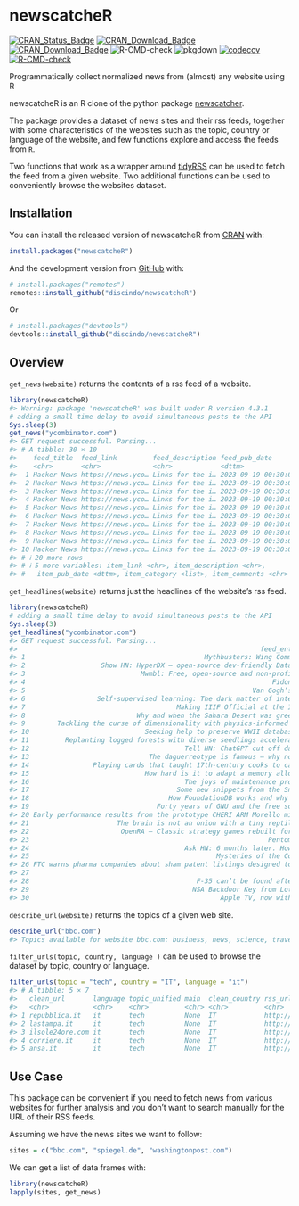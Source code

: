 
<!-- README.md is generated from README.Rmd. Please edit that file -->

# newscatcheR

<!-- badges: start -->

[![CRAN_Status_Badge](https://www.r-pkg.org/badges/version/newscatcheR)](https://cran.r-project.org/package=newscatcheR)
[![CRAN_Download_Badge](https://cranlogs.r-pkg.org/badges/newscatcheR)](https://CRAN.R-project.org/package=newscatcheR)
[![CRAN_Download_Badge](https://cranlogs.r-pkg.org/badges/grand-total/newscatcheR)](https://CRAN.R-project.org/package=newscatcheR)
![R-CMD-check](https://github.com/discindo/newscatcheR/workflows/R-CMD-check/badge.svg)
![pkgdown](https://github.com/discindo/newscatcheR/workflows/pkgdown/badge.svg)
[![codecov](https://codecov.io/gh/discindo/newscatcheR/graph/badge.svg?token=u3BlKDT8b3)](https://codecov.io/gh/discindo/newscatcheR)
[![R-CMD-check](https://github.com/discindo/newscatcheR/actions/workflows/R-CMD-check.yaml/badge.svg)](https://github.com/discindo/newscatcheR/actions/workflows/R-CMD-check.yaml)
<!-- badges: end -->

Programmatically collect normalized news from (almost) any website using
R

newscatcheR is an R clone of the python package
[newscatcher](https://github.com/kotartemiy/newscatcher).

The package provides a dataset of news sites and their rss feeds,
together with some characteristics of the websites such as the topic,
country or language of the website, and few functions explore and access
the feeds from `R`.

Two functions that work as a wrapper around
[tidyRSS](https://github.com/RobertMyles/tidyRSS) can be used to fetch
the feed from a given website. Two additional functions can be used to
conveniently browse the websites dataset.

## Installation

You can install the released version of newscatcheR from
[CRAN](https://CRAN.R-project.org) with:

``` r
install.packages("newscatcheR")
```

And the development version from [GitHub](https://github.com/) with:

``` r
# install.packages("remotes")
remotes::install_github("discindo/newscatcheR")
```

Or

``` r
# install.packages("devtools")
devtools::install_github("discindo/newscatcheR")
```

## Overview

`get_news(website)` returns the contents of a rss feed of a website.

``` r
library(newscatcheR)
#> Warning: package 'newscatcheR' was built under R version 4.3.1
# adding a small time delay to avoid simultaneous posts to the API
Sys.sleep(3)
get_news("ycombinator.com")
#> GET request successful. Parsing...
#> # A tibble: 30 × 10
#>    feed_title  feed_link         feed_description feed_pub_date       item_title
#>    <chr>       <chr>             <chr>            <dttm>              <chr>     
#>  1 Hacker News https://news.yco… Links for the i… 2023-09-19 00:30:02 Mythbuste…
#>  2 Hacker News https://news.yco… Links for the i… 2023-09-19 00:30:02 Show HN: …
#>  3 Hacker News https://news.yco… Links for the i… 2023-09-19 00:30:02 Mwmbl: Fr…
#>  4 Hacker News https://news.yco… Links for the i… 2023-09-19 00:30:02 Fidonet R…
#>  5 Hacker News https://news.yco… Links for the i… 2023-09-19 00:30:02 Van Gogh’…
#>  6 Hacker News https://news.yco… Links for the i… 2023-09-19 00:30:02 Self-supe…
#>  7 Hacker News https://news.yco… Links for the i… 2023-09-19 00:30:02 Making II…
#>  8 Hacker News https://news.yco… Links for the i… 2023-09-19 00:30:02 Why and w…
#>  9 Hacker News https://news.yco… Links for the i… 2023-09-19 00:30:02 Tackling …
#> 10 Hacker News https://news.yco… Links for the i… 2023-09-19 00:30:02 Seeking h…
#> # ℹ 20 more rows
#> # ℹ 5 more variables: item_link <chr>, item_description <chr>,
#> #   item_pub_date <dttm>, item_category <list>, item_comments <chr>
```

`get_headlines(website)` returns just the headlines of the website’s rss
feed.

``` r
library(newscatcheR)
# adding a small time delay to avoid simultaneous posts to the API
Sys.sleep(3)  
get_headlines("ycombinator.com")
#> GET request successful. Parsing...
#>                                                             feed_entries$item_title
#> 1                                             Mythbusters: Wing Commander I Edition
#> 2                   Show HN: HyperDX – open-source dev-friendly Datadog alternative
#> 3                             Mwmbl: Free, open-source and non-profit search engine
#> 4                                                              Fidonet Rules (2014)
#> 5                                                         Van Gogh’s Self-Portraits
#> 6                  Self-supervised learning: The dark matter of intelligence (2021)
#> 7                                      Making IIIF Official at the Internet Archive
#> 8                            Why and when the Sahara Desert was green: new research
#> 9        Tackling the curse of dimensionality with physics-informed neural networks
#> 10                             Seeking help to preserve WWII database on Windows 98
#> 11         Replanting logged forests with diverse seedlings accelerates restoration
#> 12                                       Tell HN: ChatGPT cut off date now Jan 2022
#> 13                              The daguerreotype is famous – why not the calotype?
#> 14                Playing cards that taught 17th-century cooks to carve meat (2019)
#> 15                             How hard is it to adapt a memory allocator to CHERI?
#> 16                                       The joys of maintenance programming (2011)
#> 17                                     Some new snippets from the Snowden documents
#> 18                                   How FoundationDB works and why it works (2021)
#> 19                                Forty years of GNU and the free software movement
#> 20 Early performance results from the prototype CHERI ARM Morello microarchitecture
#> 21                      The brain is not an onion with a tiny reptile inside (2020)
#> 22                       OpenRA – Classic strategy games rebuilt for the modern era
#> 23                                                            Pentominoku for Layla
#> 24                                       Ask HN: 6 months later. How is Bard doing?
#> 25                                               Mysteries of the Court of Miracles
#> 26 FTC warns pharma companies about sham patent listings designed to delay generics
#> 27                                                                         Georgism
#> 28                                          F-35 can’t be found after pilot ejected
#> 29                                         NSA Backdoor Key from Lotus-Notes (1997)
#> 30                                                Apple TV, now with more Tailscale
```

`describe_url(website)` returns the topics of a given web site.

``` r
describe_url("bbc.com")
#> Topics available for website bbc.com: business, news, science, travel.
```

`filter_urls(topic, country, language )` can be used to browse the
dataset by topic, country or language.

``` r
filter_urls(topic = "tech", country = "IT", language = "it")
#> # A tibble: 5 × 7
#>   clean_url       language topic_unified main  clean_country rss_url  GlobalRank
#>   <chr>           <chr>    <chr>         <chr> <chr>         <chr>    <chr>     
#> 1 repubblica.it   it       tech          None  IT            http://… 1086      
#> 2 lastampa.it     it       tech          None  IT            http://… 2413      
#> 3 ilsole24ore.com it       tech          None  IT            http://… 2681      
#> 4 corriere.it     it       tech          None  IT            http://… 1328      
#> 5 ansa.it         it       tech          None  IT            http://… 2248
```

## Use Case

This package can be convenient if you need to fetch news from various
websites for further analysis and you don’t want to search manually for
the URL of their RSS feeds.

Assuming we have the news sites we want to follow:

``` r
sites = c("bbc.com", "spiegel.de", "washingtonpost.com")
```

We can get a list of data frames with:

``` r
library(newscatcheR)
lapply(sites, get_news)
```
